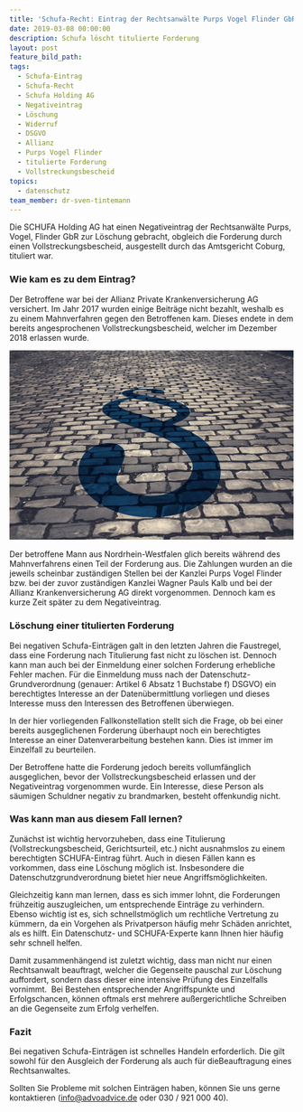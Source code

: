 ```yaml
---
title: 'Schufa-Recht: Eintrag der Rechtsanwälte Purps Vogel Flinder GbR gelöscht'
date: 2019-03-08 00:00:00
description: Schufa löscht titulierte Forderung
layout: post
feature_bild_path:
tags:
  - Schufa-Eintrag
  - Schufa-Recht
  - Schufa Holding AG
  - Negativeintrag
  - Löschung
  - Widerruf
  - DSGVO
  - Allianz
  - Purps Vogel Flinder
  - titulierte Forderung
  - Vollstreckungsbescheid
topics:
  - datenschutz
team_member: dr-sven-tintemann
---
```


Die SCHUFA Holding AG hat einen Negativeintrag der Rechtsanw&auml;lte Purps, Vogel, Flinder GbR zur L&ouml;schung gebracht, obgleich die Forderung durch einen Vollstreckungsbescheid, ausgestellt durch das Amtsgericht Coburg, tituliert war.&nbsp;

### Wie kam es zu dem Eintrag?

Der Betroffene war bei der Allianz Private Krankenversicherung AG versichert. Im Jahr 2017 wurden einige Beitr&auml;ge nicht bezahlt, weshalb es zu einem Mahnverfahren gegen den Betroffenen kam. Dieses endete in dem bereits angesprochenen Vollstreckungsbescheid, welcher im Dezember 2018 erlassen wurde.

![](/uploads/courts-2962346-1280-1.jpg)

Der betroffene Mann aus Nordrhein-Westfalen glich bereits w&auml;hrend des Mahnverfahrens einen Teil der Forderung aus. Die Zahlungen wurden an die jeweils scheinbar zust&auml;ndigen Stellen bei der Kanzlei Purps Vogel Flinder bzw. bei der zuvor zust&auml;ndigen Kanzlei Wagner Pauls Kalb und bei der Allianz Krankenversicherung AG direkt vorgenommen. Dennoch kam es kurze Zeit sp&auml;ter zu dem Negativeintrag.

### L&ouml;schung einer titulierten Forderung

Bei negativen Schufa-Eintr&auml;gen galt in den letzten Jahren die Faustregel, dass eine Forderung nach Titulierung fast nicht zu l&ouml;schen ist. Dennoch kann man auch bei der Einmeldung einer solchen Forderung erhebliche Fehler machen. F&uuml;r die Einmeldung muss nach der Datenschutz-Grundverordnung (genauer: Artikel 6 Absatz 1 Buchstabe f) DSGVO) ein berechtigtes Interesse an der Daten&uuml;bermittlung vorliegen und dieses Interesse muss den Interessen des Betroffenen &uuml;berwiegen.

In der hier vorliegenden Fallkonstellation stellt sich die Frage, ob bei einer bereits ausgeglichenen Forderung &uuml;berhaupt noch ein berechtigtes Interesse an einer Datenverarbeitung bestehen kann. Dies ist immer im Einzelfall zu beurteilen.

Der Betroffene hatte die Forderung jedoch bereits vollumf&auml;nglich ausgeglichen, bevor der Vollstreckungsbescheid erlassen und der Negativeintrag vorgenommen wurde. Ein Interesse, diese Person als s&auml;umigen Schuldner negativ zu brandmarken, besteht offenkundig nicht.

### Was kann man aus diesem Fall lernen?

Zun&auml;chst ist wichtig hervorzuheben, dass eine Titulierung (Vollstreckungsbescheid, Gerichtsurteil, etc.) nicht ausnahmslos zu einem berechtigten SCHUFA-Eintrag f&uuml;hrt. Auch in diesen F&auml;llen kann es vorkommen, dass eine L&ouml;schung m&ouml;glich ist. Insbesondere die Datenschutzgrundverordnung bietet hier neue Angriffsm&ouml;glichkeiten.

Gleichzeitig kann man lernen, dass es sich immer lohnt, die Forderungen fr&uuml;hzeitig auszugleichen, um entsprechende Eintr&auml;ge zu verhindern. Ebenso wichtig ist es, sich schnellstm&ouml;glich um rechtliche Vertretung zu k&uuml;mmern, da ein Vorgehen als Privatperson h&auml;ufig mehr Sch&auml;den anrichtet, als es hilft. Ein Datenschutz- und SCHUFA-Experte kann Ihnen hier h&auml;ufig sehr schnell helfen.

Damit zusammenh&auml;ngend ist zuletzt wichtig, dass man nicht nur einen Rechtsanwalt beauftragt, welcher die Gegenseite pauschal zur L&ouml;schung auffordert, sondern dass dieser eine intensive Pr&uuml;fung des Einzelfalls vornimmt.&nbsp; Bei Bestehen entsprechender Angriffspunkte und Erfolgschancen, k&ouml;nnen oftmals erst mehrere au&szlig;ergerichtliche Schreiben an die Gegenseite zum Erfolg verhelfen.&nbsp;

### Fazit

Bei negativen Schufa-Eintr&auml;gen ist schnelles Handeln erforderlich. Die gilt sowohl f&uuml;r den Ausgleich der Forderung als auch f&uuml;r dieBeauftragung eines Rechtsanwaltes.

Sollten Sie Probleme mit solchen Eintr&auml;gen haben, k&ouml;nnen Sie uns gerne kontaktieren (info@advoadvice.de oder 030 / 921 000 40).